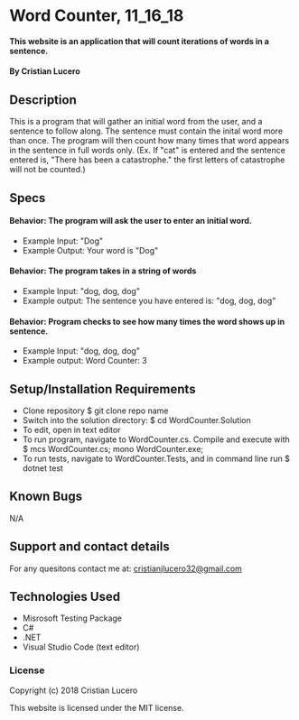# Word Counter, 11_16_18

#### This website is an application that will count iterations of words in a sentence.

#### By Cristian Lucero

## Description
This is a program that will gather an initial word from the user, and a sentence to follow along. The sentence must contain the inital word more than once. The program will then count how many times that word appears in the sentence in full words only. (Ex. If "cat" is entered and the sentence entered is, "There has been a catastrophe." the first letters of catastrophe will not be counted.) 

## Specs
#### Behavior: The program will ask the user to enter an initial word.
* Example Input: "Dog"
* Example Output: Your word is "Dog"
#### Behavior: The program takes in a string of words
* Example Input: "dog, dog, dog"
* Example output: The sentence you have entered is: "dog, dog, dog" 
#### Behavior: Program checks to see how many times the word shows up in sentence.
* Example Input: "dog, dog, dog"
* Example output: Word Counter: 3


## Setup/Installation Requirements
* Clone repository $ git clone repo name
* Switch into the solution directory: $ cd WordCounter.Solution
* To edit, open in text editor
* To run program, navigate to WordCounter.cs. Compile and execute with $ mcs WordCounter.cs; mono WordCounter.exe;
* To run tests, navigate to WordCounter.Tests, and in command line run $ dotnet test



## Known Bugs
N/A


## Support and contact details

For any quesitons contact me at: cristianjlucero32@gmail.com

## Technologies Used

* Misrosoft Testing Package
* C#
* .NET
* Visual Studio Code (text editor)




### License

Copyright (c) 2018 Cristian Lucero

This website is licensed under the MIT license.